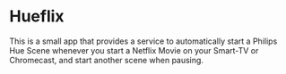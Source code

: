 # Hueflix
This is a small app that provides a service to automatically start a Philips Hue Scene whenever you start a Netflix Movie on your Smart-TV or Chromecast, and start another scene when pausing.
